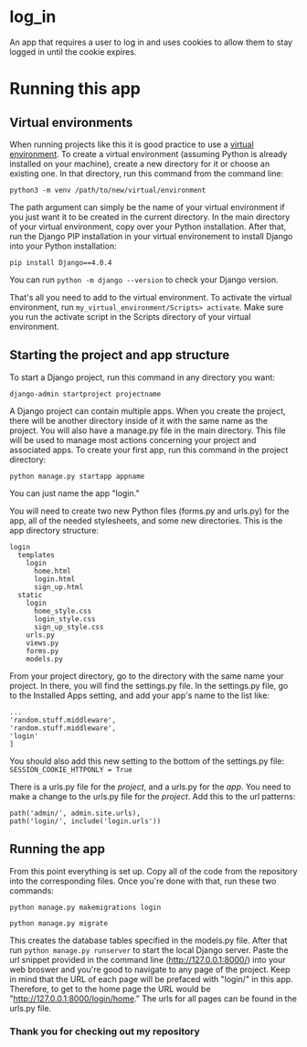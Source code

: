 # log_in
An app that requires a user to log in and uses cookies to allow them to stay logged in until the cookie expires.

# Running this app

## Virtual environments
When running projects like this it is good practice to use a <a href='https://www.geeksforgeeks.org/python-virtual-environment/'>virtual environment</a>. To create a virtual environment (assuming Python is already installed on your machine), create a new directory for it or choose an existing one. In that directory, run this command from the command line: 

`python3 -m venv /path/to/new/virtual/environment`

The path argument can simply be the name of your virtual environment if you just want it to be created in the current directory. In the main directory of your virtual environment, copy over your Python installation. After that, run the Django PIP installation in your virtual environement to install Django into your Python installation: 

`pip install Django==4.0.4`

You can run `python -m django --version` to check your Django version.

That's all you need to add to the virtual environment. To activate the virtual environment, run `my_virtual_environment/Scripts> activate`. Make sure you run the activate script in the Scripts directory of your virtual environment.

## Starting the project and app structure

To start a Django project, run this command in any directory you want:

`django-admin startproject projectname`

A Django project can contain multiple apps. When you create the project, there will be another directory inside of it with the same name as the project. You will also have a manage.py file in the main directory. This file will be used to manage most actions concerning your project and associated apps. To create your first app, run this command in the project directory:

`python manage.py startapp appname`

You can just name the app "login." 

You will need to create two new Python files (forms.py and urls.py) for the app, all of the needed stylesheets, and some new directories. This is the app directory structure:

```
login
  templates
    login
      home.html
      login.html
      sign_up.html
  static
    login
      home_style.css
      login_style.css
      sign_up_style.css
    urls.py
    views.py
    forms.py
    models.py
```

From your project directory, go to the directory with the same name your project. In there, you will find the settings.py file. In the settings.py file, go to the Installed Apps setting, and add your app's name to the list like:

```
...
'random.stuff.middleware',
'random.stuff.middleware',
'login'
]
```

You should also add this new setting to the bottom of the settings.py file: `SESSION_COOKIE_HTTPONLY = True`

There is a urls.py file for the *project*, and a urls.py for the *app*. You need to make a change to the urls.py file for the *project*. Add this to the url patterns:

```
path('admin/', admin.site.urls),
path('login/', include('login.urls'))
```

## Running the app
  
From this point everything is set up. Copy all of the code from the repository into the corresponding files. Once you're done with that, run  these two commands:

```
python manage.py makemigrations login

python manage.py migrate
```

This creates the database tables specified in the models.py file. After that run `python manage.py runserver` to start the local Django server. Paste the url snippet provided in the command line (http://127.0.0.1:8000/) into your web broswer and you're good to navigate to any page of the project. Keep in mind that the URL of each page will be prefaced with "login/" in this app. Therefore, to get to the home page the URL would be "http://127.0.0.1:8000/login/home." The urls for all pages can be found in the urls.py file.

### Thank you for checking out my repository


